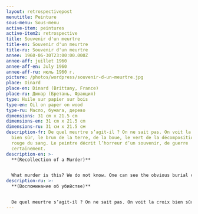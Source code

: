 ```yaml
---
layout: retrospectivepost
menutitle: Peinture
sous-menu: Sous-menu
active-item: peintures
active-item2: retrospective
title: Souvenir d'un meurtre
title-en: Souvenir d'un meurtre
title-ru: Souvenir d'un meurtre
annee: 1960-06-30T23:00:00.000Z
annee-aff: juillet 1960
annee-aff-en: July 1960
annee-aff-ru: июль 1960 г.
picture: /photos/wordpress/souvenir-d-un-meurtre.jpg
place: Dinard
place-en: Dinard (Brittany, France)
place-ru: Динар (Бретань, Франция)
type: Huile sur papier sur bois
type-en: Oil on paper on wood
type-ru: Масло, бумага, дерево
dimensions: 31 cm x 21.5 cm
dimensions-en: 31 cm x 21.5 cm
dimensions-ru: 31 см x 21.5 см
description-fr: De quel meurtre s’agit-il ? On ne sait pas. On voit la croix
  bien sûr, le brun de la terre, de la boue, le vert de la décomposition, le
  rouge du sang. Le peintre décrit l’horreur d’un souvenir, de guerre
  certainement.
description-en: >-
  **(Recollection of a Murder)**


  What murder is this? We do not know. One can see the obvious burial cross, brown earth, mud, green decaying matter, red blood. The artist describes the horror of a memory, certainly in wartime.
description-ru: >-
  **(Воспоминание об убийстве)**


  De quel meurtre s’agit-il ? On ne sait pas. On voit la croix bien sûr, le brun de la terre, de la boue, le vert de la décomposition, le rouge du sang. Le peintre décrit l’horreur d’un souvenir, de guerre certainement.
---
```

